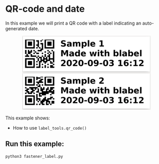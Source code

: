 # QR-code and date

In this example we will print a QR code with a label indicating an auto-generated date.

<p align='center'><img src="./screenshot.png" alt="screenshot" width='400'></p>

This example shows:

- How to use ``label_tools.qr_code()``

## Run this example:
```
python3 fastener_label.py
```
